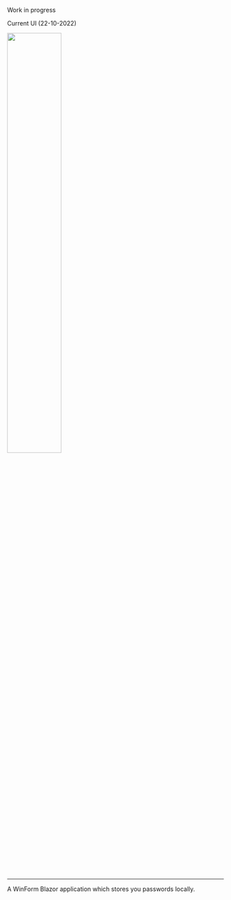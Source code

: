 Work in progress

<p>Current UI (22-10-2022)</p>
<img style="width: 50%; height: auto;" src="https://cdn.upload.systems/uploads/0ZhXVoOR.png">

<hr> 
A WinForm Blazor application which stores you passwords locally.

